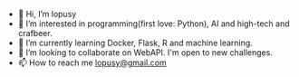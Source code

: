 - 👋 Hi, I’m lopusy
- 👀 I’m interested in programming(first love: Python), AI and high-tech and crafbeer.
- 🌱 I’m currently learning Docker, Flask, R and machine learning.
- 💞️ I’m looking to collaborate on WebAPI. I'm open to new challenges.
- 📫 How to reach me lopusy@gmail.com

<!---
BBlopusy/BBlopusy is a ✨ special ✨ repository because its `README.md` (this file) appears on your GitHub profile.
You can click the Preview link to take a look at your changes.
--->
